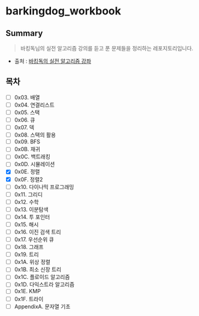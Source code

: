 # barkingdog_workbook

## Summary
> 바킹독님의 실전 알고리즘 강의를 듣고 푼 문제들을 정리하는 레포지토리입니다.

- 출처 : [바킹독의 실전 알고리즘 강좌](https://blog.encrypted.gg/category/강좌/실전%20알고리즘)

## 목차
- [ ] 0x03. 배열
- [ ] 0x04. 연결리스트
- [ ] 0x05. 스택
- [ ] 0x06. 큐
- [ ] 0x07. 덱
- [ ] 0x08. 스택의 활용
- [ ] 0x09. BFS
- [ ] 0x0B. 재귀
- [ ] 0x0C. 백트래킹
- [ ] 0x0D. 시뮬레이션
- [x] 0x0E. 정렬
- [x] 0x0F. 정렬2
- [ ] 0x10. 다이나믹 프로그래밍
- [ ] 0x11. 그리디
- [ ] 0x12. 수학
- [ ] 0x13. 이분탐색
- [ ] 0x14. 투 포인터
- [ ] 0x15. 해시
- [ ] 0x16. 이진 검색 트리
- [ ] 0x17. 우선순위 큐
- [ ] 0x18. 그래프
- [ ] 0x19. 트리
- [ ] 0x1A. 위상 정렬
- [ ] 0x1B. 최소 신장 트리
- [ ] 0x1C. 플로이드 알고리즘
- [ ] 0x1D. 다익스트라 알고리즘
- [ ] 0x1E. KMP
- [ ] 0x1F. 트라이
- [ ] AppendixA. 문자열 기초
